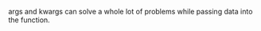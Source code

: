 args and kwargs can solve a whole lot of problems while passing data into the function.

```python 
	
```